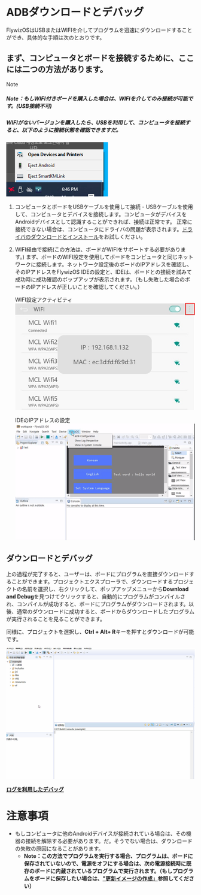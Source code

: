 
# ADBダウンロードとデバッグ
FlywizOSはUSBまたはWIFIを介してプログラムを迅速にダウンロードすることができ、具体的な手順は次のとおりです。

## まず、コンピュータとボードを接続するために、ここには二つの方法があります。
> [!Note]
>
> ##### Note：もしWIFI付きボードを購入した場合は、WIFIを介してのみ接続が可能です。(USB接続不可)
>
> ##### WIFIがないバージョンを購入したら、USBを利用して、コンピュータを接続すると、以下のように接続状態を確認できますだ。
>
> ![](assets/ide/ADB.jpg)

 1. コンピュータとボードをUSBケーブルを使用して接続 -  USBケーブルを使用して、コンピュータとデバイスを接続します。コンピュータがデバイスをAndroidデバイスとして認識することができれば、接続は正常です。 正常に接続できない場合は、コンピュータにドライバの問題が表示されます。[ドライバのダウンロードとインストール](install_adb_driver.md)をお試しください。

 2. WIFI経由で接続(この方法は、ボードがWIFIをサポートする必要があります。) 
    まず、ボードのWIFI設定を使用してボードをコンピュータと同じネットワークに接続します。ネットワーク設定後のボードのIPアドレスを確認し、そのIPアドレスをFlywizOS IDEの設定と、IDEは、ボードとの接続を試みて成功時に成功確認のポップアップが表示されます。（もし失敗した場合のボードのIPアドレスが正しいことを確認してください。）

    WIFI設定アクティビティ  
    ![](assets/ide/wifi_ip.jpg)   
    
    IDEのIPアドレスの設定   
    ![](assets/ide/config_ip.gif)  

## ダウンロードとデバッグ
上の過程が完了すると、ユーザーは、ボードにプログラムを直接ダウンロードすることができます。プロジェクトエクスプローラで、ダウンロードするプロジェクトの名前を選択し、右クリックして、ポップアップメニューから**Download and Debug**を見つけてクリックすると、自動的にプログラムがコンパイルされ、コンパイルが成功すると、ボードにプログラムがダウンロードされます。以後、通常のダウンロードに成功すると、ボードからダウンロードしたプログラムが実行されることを見ることができます。

同様に、プロジェクトを選択し、**Ctrl + Alt+ R**キーを押すとダウンロードが可能です。

![](assets/ide/launch_adb.gif)

[**ログを利用したデバッグ**](logcat.md)



# 注意事項
* もしコンピュータに他のAndroidデバイスが接続されている場合は、その機器の接続を解除する必要があります。だ。そうでない場合は、ダウンロードの失敗の原因になることがあります。
    * **<span id="adb_run_tip"> Note</span>：この方法でプログラムを実行する場合、プログラムは、ボードに保存されていないので、電源をオフにする場合は、次の電源接続時に既存のボードに内蔵されているプログラムで実行されます。（もしプログラムをボードに保存したい場合は、["更新イメージの作成」](make_image.md)参照してください）**